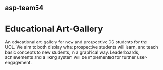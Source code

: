 ## asp-team54
# Educational Art-Gallery

An educational art-gallery for new and prospective CS students for the UOL. 
We aim to both display what prospective students will learn, and teach basic concepts to new students, in a graphical way.
Leaderboards, achievements and a liking system will be implemented for further user-engagement. 
